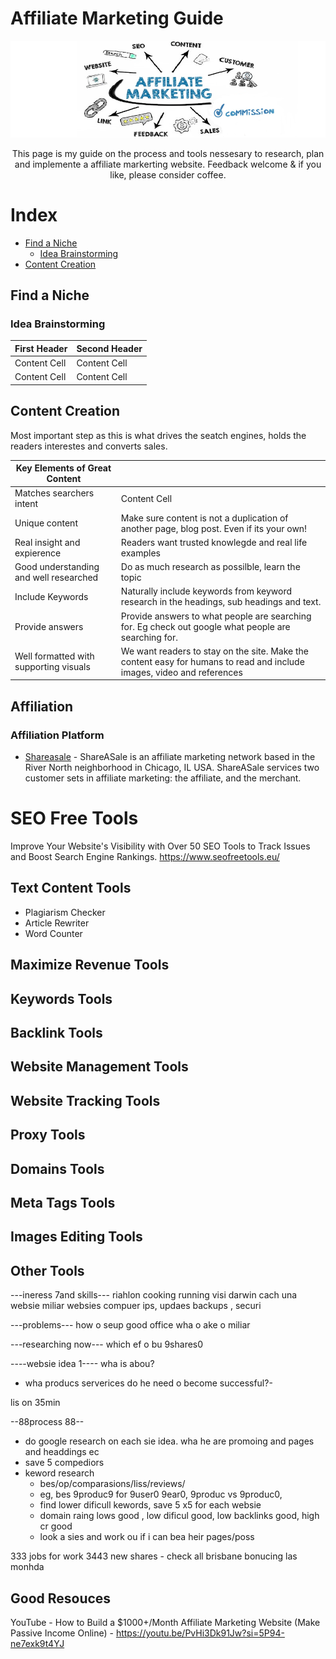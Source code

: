 # Affiliate Marketing Guide
[<img src="https://github.com/craigrachow/affiliate-marketing-guide/blob/main/images/header.png?raw=true">](https://github.com/craigrachow/affiliate-marketing-guide)
<p align="center">
This page is my guide on the process and tools nessesary to research, plan and implemente a affiliate markerting website.
Feedback welcome & if you like, please consider coffee.     
</p> 


# Index
- [Find a Niche](#find-a-niche)
    - [Idea Brainstorming](#idea-brainstorming)
- [Content Creation](#Content-Creation)

## Find a Niche

### Idea Brainstorming

| First Header  | Second Header |
| ------------- | ------------- |
| Content Cell  | Content Cell  |
| Content Cell  | Content Cell  |


## Content Creation
Most important step as this is what drives the seatch engines, holds the readers interestes and converts sales.

| Key Elements of Great Content  | |
| ------------- | ------------- |
| Matches searchers intent  | Content Cell  |
| Unique content | Make sure content is not a duplication of another page, blog post. Even if its your own! |
| Real insight and expierence  | Readers want trusted knowlegde and real life examples  |
| Good understanding and well researched  | Do as much research as possilble, learn the topic  |
| Include Keywords  | Naturally include keywords from keyword research in the headings, sub headings and text.   |
| Provide answers | Provide answers to what people are searching for. Eg check out google what people are searching for.  |
| Well formatted with supporting visuals | We want readers to stay on the site. Make the content easy for humans to read and include images, video and references |
 
## Affiliation
### Affiliation Platform
- [Shareasale](https://www.shareasale.com/) - ShareASale is an affiliate marketing network based in the River North neighborhood in Chicago, IL USA. ShareASale services two customer sets in affiliate marketing: the affiliate, and the merchant.  

# SEO Free Tools
Improve Your Website's Visibility with Over 50 SEO Tools to Track Issues and Boost Search Engine Rankings.
https://www.seofreetools.eu/

## Text Content Tools 
- Plagiarism Checker
- Article Rewriter
- Word Counter


## Maximize Revenue Tools


## Keywords Tools

## Backlink Tools

## Website Management Tools

## Website Tracking Tools


## Proxy Tools


## Domains Tools


## Meta Tags Tools

## Images Editing Tools


## Other Tools

---ineress 7and skills---
riahlon
cooking
running
visi darwin
cach una websie
miliar websies
compuer ips, updaes backups , securi


---problems---
how o seup good office
wha o ake o miliar

---researching now---
which ef o bu 9shares0


----websie idea 1----
wha is abou?
- wha producs serverices do he need o become successful?-

lis on 35min

--88process 88--
- do google research on each sie idea. wha he are promoing and pages and headdings ec
- save 5 compediors
- keword research
   - bes/op/comparasions/liss/reviews/
   - eg, bes 9produc9 for 9user0 9ear0, 9produc vs 9produc0,
   - find lower dificull kewords, save 5 x5 for each websie
   - domain raing lows good , low dificul good, low backlinks good, high cr good
   - look a sies and work ou if i can bea heir pages/poss



333 jobs for work 3443
new shares - check all
brisbane bonucing las monhda

## Good Resouces
YouTube - How to Build a $1000+/Month Affiliate Marketing Website (Make Passive Income Online) - https://youtu.be/PvHi3Dk91Jw?si=5P94-ne7exk9t4YJ
